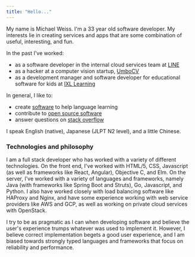 ```yaml
---
title: "Hello..."
---
```


My name is Michael Weiss.  I'm a 33 year old software developer.  My interests lie in
creating services and apps that are some combination of useful, interesting, and fun.

In the past I've worked:

 - as a software developer in the internal cloud services team at [LINE](https://line.me/)
 - as a hacker at a computer vision startup, [UmboCV](https://umbocv.ai/)
 - as a development manager and software developer for educational software for kids at [IXL Learning](https://www.ixl.com/)


In general, I like to:

- create [software](https://en.modole.io) to help language learning
- contribute to [open source software](https://github.com/mweiss)
- answer questions on [stack overflow](https://stackoverflow.com/users/33254/mweiss)

I speak English (native), Japanese (JLPT N2 level), and a little Chinese.

### Technologies and philosophy

I am a full stack developer who has worked with a variety of different technologies.  On the front end,
I've worked with HTML/5, CSS, Javascript (as well as frameworks like React, Angular), Objective C, and Elm.  On the server,
I've worked with a variety of languages and frameworks, namely Java (with frameworks like Spring Boot and Struts),
Go, Javascript, and Python.  I also have worked closely with load balancing software like HAProxy and Nginx, and have some
experience working with web service providers like AWS and GCP, as well as working on private cloud services with OpenStack.
 
I try to be as pragmatic as I can when developing software and believe the user's experience
trumps whatever was used to implement it.  However, I believe correct implementation begets a good
user experience, and I am biased towards strongly typed languages and frameworks that focus on reliability and performance.

